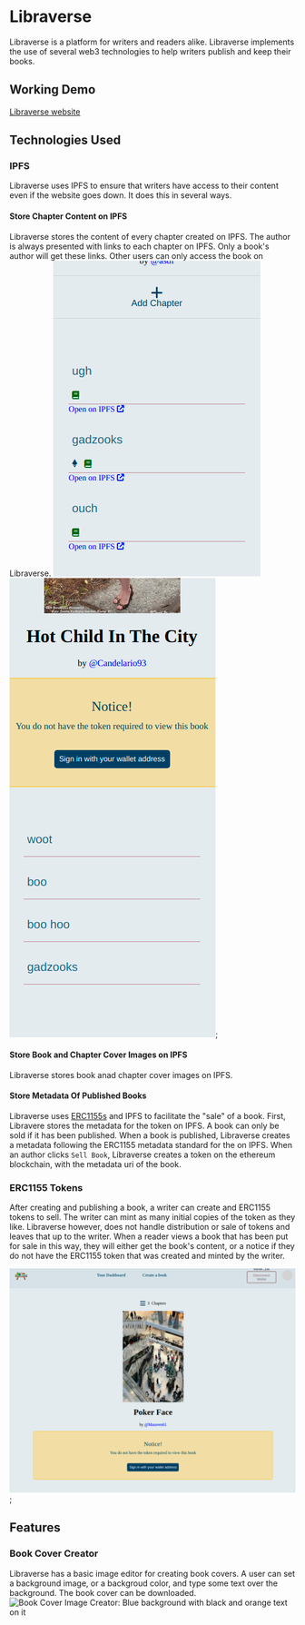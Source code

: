 # Libraverse
Libraverse is a platform for writers and readers alike. Libraverse implements the use of several web3 technologies to help writers publish and keep their books.


## Working Demo
[Libraverse website](https://libraverse.adesuwa.dev)

## Technologies Used
### IPFS
Libraverse uses IPFS to ensure that writers have access to their content even if the website goes down. It does this in several ways.

#### Store Chapter Content on IPFS
Libraverse stores the content of every chapter created on IPFS. The author is always presented with links to each chapter on IPFS. Only a book's author will get these links.
Other users can only access the book on Libraverse.
![IPFS urls for each chapter is presented to the author](/documentation/assets/book-chapters-with-ipfs-urls.png)
![Book chapter list: IPFS urls are not included to other users](/documentation/assets/notice-and-chapter-list-no-ipfs.png);

#### Store Book and Chapter Cover Images on IPFS
Libraverse stores book anad chapter cover images on IPFS.

#### Store Metadata Of Published Books
Libraverse uses [ERC1155s](#ERC1155_tokens) and IPFS to facilitate the "sale" of a book.
First, Libravere stores the metadata for the token on IPFS. A book can only be sold if it has been published. When a book is published, Libraverse creates a metadata following the ERC1155 metadata standard for the on IPFS.
When an author clicks `Sell Book`, Libraverse creates a token on the ethereum blockchain, with the metadata uri of the book.

### ERC1155 Tokens
After creating and publishing a book, a writer can create and ERC1155 tokens to sell. The writer can mint as many initial copies of the token as they like. Libraverse however, does not handle distribution or sale of tokens and leaves that up to the writer.
When a reader views a book that has been put for sale in this way, they will either get the book's content, or a notice if they do not have the ERC1155 token that was created and minted by the writer.

![User does not have the token required to read the book](/documentation/assets/book-notice_no-token.png);

## Features
### Book Cover Creator
Libraverse has a basic image editor for creating book covers. A user can set a background image, or a backgroud color, and type some text over the background.
The book cover can be downloaded.
![Book Cover Image Creator: Blue background with black and orange text on it](/documentation/assets/image-editor_bg_text)
